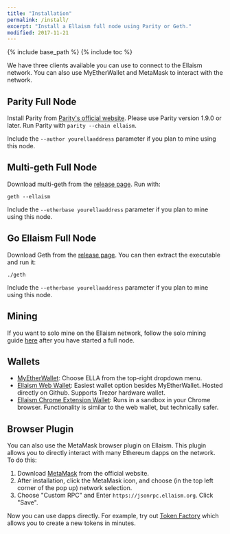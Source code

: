 ```yaml
---
title: "Installation"
permalink: /install/
excerpt: "Install a Ellaism full node using Parity or Geth."
modified: 2017-11-21
---
```


{% include base_path %}
{% include toc %}

We have three clients available you can use to connect to the Ellaism network. You
can also use MyEtherWallet and MetaMask to interact with the network.

## Parity Full Node

Install Parity from [Parity's official website](https://github.com/paritytech/parity/releases).
Please use Parity version 1.9.0 or later. Run Parity with `parity --chain ellaism`.

Include the `--author yourellaaddress` parameter if you plan to mine using this
node.

## Multi-geth Full Node

Download multi-geth from the [release page](https://github.com/ellaism/multi-geth/releases). Run with:

```
geth --ellaism
```

Include the `--etherbase yourellaaddress` parameter if you plan to mine using this node.

## Go Ellaism Full Node

Download Geth from the [release
page](https://github.com/ellaism/go-ellaism/releases). You can then extract the
executable and run it:

```
./geth
```

Include the `--etherbase yourellaaddress` parameter if you plan to mine using
this node.

## Mining

If you want to solo mine on the Ellaism network, follow the solo mining guide
[here](/mining/) after you have started a full node.

## Wallets

* [MyEtherWallet](https://myetherwallet.com): Choose ELLA from the top-right dropdown menu.
* [Ellaism Web Wallet](https://ellaism.github.io/ellawallet): Easiest wallet option besides MyEtherWallet. Hosted directly on Github. Supports Trezor hardware wallet.
* [Ellaism Chrome Extension Wallet](https://chrome.google.com/webstore/detail/myellawallet/bgfofdgebpphdhddggaggeafenegbjef): Runs in a sandbox in your Chrome browser. Functionality is similar to the web wallet, but technically safer.

## Browser Plugin

You can also use the MetaMask browser plugin on Ellaism. This plugin allows you
to directly interact with many Ethereum dapps on the network. To do this:

1. Download [MetaMask](http://metamask.io/) from the official website.
2. After installation, click the MetaMask icon, and choose (in the top left
   corner of the pop up) network selection.
3. Choose "Custom RPC" and Enter `https://jsonrpc.ellaism.org`. Click "Save".

Now you can use dapps directly. For example, try out [Token
Factory](https://tokenfactory.surge.sh) which allows you to create a new tokens
in minutes.
